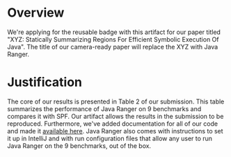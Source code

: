 # Overview
We're applying for the reusable badge with this artifact for our paper titled "XYZ: Statically Summarizing Regions For Efficient Symbolic Execution Of Java". The title of our camera-ready paper will replace the XYZ with Java Ranger.

# Justification
The core of our results is presented in Table 2 of our submission. This table summarizes the performance of Java Ranger on 9 benchmarks and compares it with SPF. Our artifact allows the results in the submission to be reproduced. Furthermore, we've added documentation for all of our code and made it [available here](https://sohah.github.io/VeritestingTransformations/). Java Ranger also comes with instructions to set it up in IntelliJ and with run configuration files that allow any user to run Java Ranger on the 9 benchmarks, out of the box. 
